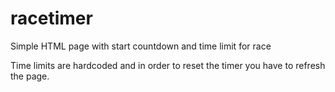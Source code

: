 # racetimer

Simple HTML page with start countdown and time limit for race

Time limits are hardcoded and in order to reset the timer you have to refresh the page.